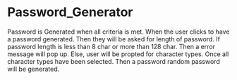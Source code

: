 # Password_Generator
Password is Generated when all criteria is met.
When the user clicks to have a password generated.
Then they will be asked for length of password.
If password length is less than 8 char or more than 128 char.
Then a error message will pop up.
Else, user will be propted for character types.
Once all character types have been selected.
Then a password random password will be generated.

